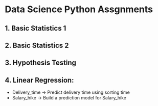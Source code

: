 # Data Science Python Assgnments

## 1. Basic Statistics 1
## 2. Basic Statistics 2
## 3. Hypothesis Testing
## 4. Linear Regression:
- Delivery_time -> Predict delivery time using sorting time
- Salary_hike -> Build a prediction model for Salary_hike
